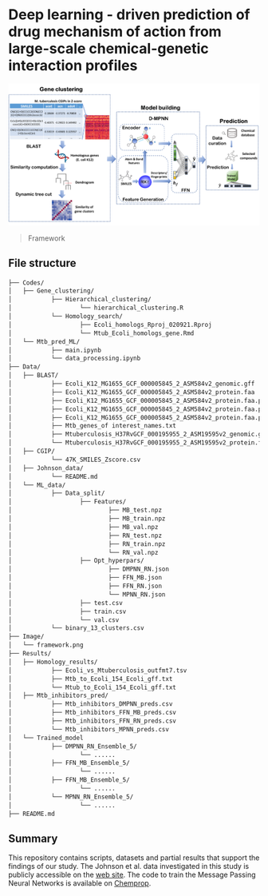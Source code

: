 # Deep learning - driven prediction of drug mechanism of action from large-scale chemical-genetic interaction profiles

![](https://github.com/LCY02/Mtb_CGIP_Pred/blob/main/Image/framework.png?raw=true)
> Framework

## File structure
``` bash
├── Codes/
│   ├── Gene_clustering/
│           ├── Hierarchical_clustering/
│                   └── hierarchical_clustering.R
│           └── Homology_search/
│                   ├── Ecoli_homologs_Rproj_020921.Rproj
│                   └── Mtub_Ecoli_homologs_gene.Rmd
│   └── Mtb_pred_ML/
│           ├── main.ipynb
│           └── data_processing.ipynb
├── Data/
│   ├── BLAST/
│           ├── Ecoli_K12_MG1655_GCF_000005845_2_ASM584v2_genomic.gff
│           ├── Ecoli_K12_MG1655_GCF_000005845_2_ASM584v2_protein.faa
│           ├── Ecoli_K12_MG1655_GCF_000005845_2_ASM584v2_protein.faa.phr
│           ├── Ecoli_K12_MG1655_GCF_000005845_2_ASM584v2_protein.faa.pin
│           ├── Ecoli_K12_MG1655_GCF_000005845_2_ASM584v2_protein.faa.psq
│           ├── Mtb_genes_of interest_names.txt
│           ├── Mtuberculosis_H37RvGCF_000195955_2_ASM19595v2_genomic.gff
│           └── Mtuberculosis_H37RvGCF_000195955_2_ASM19595v2_protein.faa
│   ├── CGIP/
│           └── 47K_SMILES_Zscore.csv
│   ├── Johnson_data/
│           └── README.md
│   └── ML_data/
│           ├── Data_split/
│                   ├── Features/
│                           ├── MB_test.npz
│                           ├── MB_train.npz
│                           ├── MB_val.npz
│                           ├── RN_test.npz
│                           ├── RN_train.npz
│                           └── RN_val.npz
│                   ├── Opt_hyperpars/
│                           ├── DMPNN_RN.json
│                           ├── FFN_MB.json
│                           ├── FFN_RN.json
│                           └── MPNN_RN.json
│                   ├── test.csv
│                   ├── train.csv
│                   └── val.csv
│           └── binary_13_clusters.csv
├── Image/
│   └── framework.png
├── Results/
│   ├── Homology_results/
│           ├── Ecoli_vs_Mtuberculosis_outfmt7.tsv
│           ├── Mtb_to_Ecoli_154_Ecoli_gff.txt
│           └── Mtub_to_Ecoli_154_Ecoli_gff.txt
│   ├── Mtb_inhibitors_pred/
│           ├── Mtb_inhibitors_DMPNN_preds.csv
│           ├── Mtb_inhibitors_FFN_MB_preds.csv
│           ├── Mtb_inhibitors_FFN_RN_preds.csv
│           └── Mtb_inhibitors_MPNN_preds.csv
│   └── Trained_model
│           ├── DMPNN_RN_Ensemble_5/
│                   └── ......
│           ├── FFN_MB_Ensemble_5/
│                   └── ......
│           ├── FFN_MB_Ensemble_5/
│                   └── ......
│           └── MPNN_RN_Ensemble_5/
│                   └── ......
├── README.md
```

## Summary
This repository contains scripts, datasets and partial results that support the findings of our study. The Johnson et al. data investigated in this study is publicly accessible on the [web site](https://www.chemicalgenomicsoftb.com/). The code to train the Message Passing Neural Networks is available on [Chemprop](https://github.com/chemprop).

